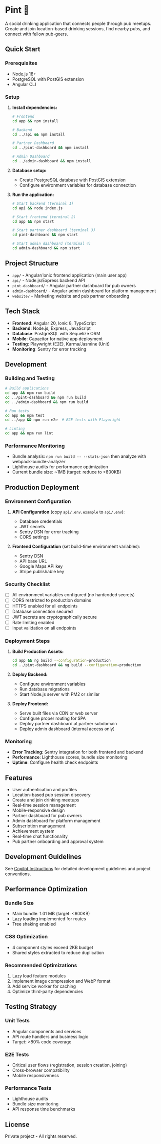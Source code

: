 # Pint 🍻

A social drinking application that connects people through pub meetups. Create and join location-based drinking sessions, find nearby pubs, and connect with fellow pub-goers.

## Quick Start

### Prerequisites
- Node.js 18+
- PostgreSQL with PostGIS extension
- Angular CLI

### Setup

1. **Install dependencies:**
   ```bash
   # Frontend
   cd app && npm install
   
   # Backend
   cd ../api && npm install
   
   # Partner Dashboard
   cd ../pint-dashboard && npm install
   
   # Admin Dashboard
   cd ../admin-dashboard && npm install
   ```

2. **Database setup:**
   - Create PostgreSQL database with PostGIS extension
   - Configure environment variables for database connection

3. **Run the application:**
   ```bash
   # Start backend (terminal 1)
   cd api && node index.js
   
   # Start frontend (terminal 2)
   cd app && npm start
   
   # Start partner dashboard (terminal 3)
   cd pint-dashboard && npm start
   
   # Start admin dashboard (terminal 4)
   cd admin-dashboard && npm start
   ```

## Project Structure

- `app/` - Angular/Ionic frontend application (main user app)
- `api/` - Node.js/Express backend API
- `pint-dashboard/` - Angular partner dashboard for pub owners
- `admin-dashboard/` - Angular admin dashboard for platform management
- `website/` - Marketing website and pub partner onboarding

## Tech Stack

- **Frontend**: Angular 20, Ionic 8, TypeScript
- **Backend**: Node.js, Express, JavaScript
- **Database**: PostgreSQL with Sequelize ORM
- **Mobile**: Capacitor for native app deployment
- **Testing**: Playwright (E2E), Karma/Jasmine (Unit)
- **Monitoring**: Sentry for error tracking

## Development

### Building and Testing

```bash
# Build applications
cd app && npm run build
cd ../pint-dashboard && npm run build
cd ../admin-dashboard && npm run build

# Run tests
cd app && npm test
cd ../app && npm run e2e  # E2E tests with Playwright

# Linting
cd app && npm run lint
```

### Performance Monitoring

- Bundle analysis: `npm run build -- --stats-json` then analyze with webpack-bundle-analyzer
- Lighthouse audits for performance optimization
- Current bundle size: ~1MB (target: reduce to <800KB)

## Production Deployment

### Environment Configuration

1. **API Configuration** (copy `api/.env.example` to `api/.env`):
   - Database credentials
   - JWT secrets
   - Sentry DSN for error tracking
   - CORS settings

2. **Frontend Configuration** (set build-time environment variables):
   - Sentry DSN
   - API base URL
   - Google Maps API key
   - Stripe publishable key

### Security Checklist

- [ ] All environment variables configured (no hardcoded secrets)
- [ ] CORS restricted to production domains
- [ ] HTTPS enabled for all endpoints
- [ ] Database connection secured
- [ ] JWT secrets are cryptographically secure
- [ ] Rate limiting enabled
- [ ] Input validation on all endpoints

### Deployment Steps

1. **Build Production Assets:**
   ```bash
   cd app && ng build --configuration=production
   cd ../pint-dashboard && ng build --configuration=production
   ```

2. **Deploy Backend:**
   - Configure environment variables
   - Run database migrations
   - Start Node.js server with PM2 or similar

3. **Deploy Frontend:**
   - Serve built files via CDN or web server
   - Configure proper routing for SPA
   - Deploy partner dashboard at partner subdomain
   - Deploy admin dashboard (internal access only)

### Monitoring

- **Error Tracking**: Sentry integration for both frontend and backend
- **Performance**: Lighthouse scores, bundle size monitoring
- **Uptime**: Configure health check endpoints

## Features

- User authentication and profiles
- Location-based pub session discovery
- Create and join drinking meetups
- Real-time session management
- Mobile-responsive design
- Partner dashboard for pub owners
- Admin dashboard for platform management
- Subscription management
- Achievement system
- Real-time chat functionality
- Pub partner onboarding and approval system

## Development Guidelines

See [Copilot Instructions](./.github/copilot-instructions.md) for detailed development guidelines and project conventions.

## Performance Optimization

### Bundle Size
- Main bundle: 1.01 MB (target: <800KB)
- Lazy loading implemented for routes
- Tree shaking enabled

### CSS Optimization
- 4 component styles exceed 2KB budget
- Shared styles extracted to reduce duplication

### Recommended Optimizations
1. Lazy load feature modules
2. Implement image compression and WebP format
3. Add service worker for caching
4. Optimize third-party dependencies

## Testing Strategy

### Unit Tests
- Angular components and services
- API route handlers and business logic
- Target: >80% code coverage

### E2E Tests
- Critical user flows (registration, session creation, joining)
- Cross-browser compatibility
- Mobile responsiveness

### Performance Tests
- Lighthouse audits
- Bundle size monitoring
- API response time benchmarks

## License

Private project - All rights reserved.
